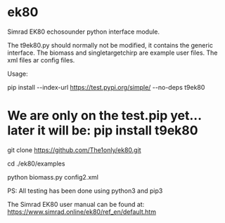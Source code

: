 # ek80
Simrad EK80 echosounder python interface module.

The t9ek80.py should normally not be modified, it contains the generic interface.
The biomass and singletargetchirp are example user files.
The xml files ar config files.

Usage:

 pip install --index-url https://test.pypi.org/simple/ --no-deps t9ek80
 
 # We are only on the test.pip yet... later it will be: pip install t9ek80

git clone https://github.com/The1only/ek80.git

cd ./ek80/examples

python biomass.py config2.xml


PS: All testing has been done using python3 and pip3 

The Simrad EK80 user manual can be found at: https://www.simrad.online/ek80/ref_en/default.htm


